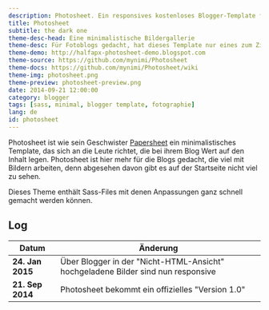 ```yaml
---
description: Photosheet. Ein responsives kostenloses Blogger-Template für Fotoblogger
title: Photosheet
subtitle: the dark one
theme-desc-head: Eine minimalistische Bildergallerie
theme-desc: Für Fotoblogs gedacht, hat dieses Template nur eines zum Ziel&colon; die Bilder in den Vordergrund zu stellen
theme-demo: http://halfapx-photosheet-demo.blogspot.com
theme-source: https://github.com/mynimi/Photosheet
theme-docs: https://github.com/mynimi/Photosheet/wiki
theme-img: photosheet.png
theme-preview: photosheet-preview.png
date: 2014-09-21 12:00:00
category: blogger
tags: [sass, minimal, blogger template, fotographie]
lang: de
id: photosheet
---
```


Photosheet ist wie sein Geschwister [Papersheet](/themes/photosheet) ein minimalistisches Template, das sich an die Leute richtet, die bei ihrem Blog Wert auf den Inhalt legen. Photosheet ist hier mehr für die Blogs gedacht, die viel mit Bildern arbeiten, denn abgesehen davon gibt es auf der Startseite nicht viel zu sehen.

Dieses Theme enthält Sass-Files mit denen Anpassungen ganz schnell gemacht werden können.

## Log

Datum | Änderung
--- | ---
**24. Jan 2015** | Über Blogger in der "Nicht-HTML-Ansicht" hochgeladene Bilder sind nun responsive
**21. Sep 2014** | Photosheet bekommt ein offizielles "Version 1.0"
